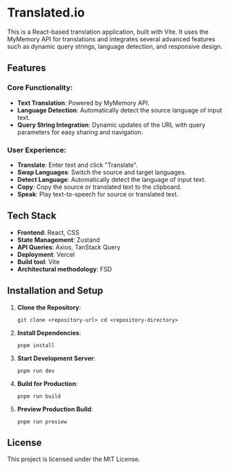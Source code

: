 # Translated.io

This is a React-based translation application, built with Vite. It uses the MyMemory API for translations and integrates several advanced features such as dynamic query strings, language detection, and responsive design.

## Features

### Core Functionality:
- **Text Translation**: Powered by MyMemory API.
- **Language Detection**: Automatically detect the source language of input text.
- **Query String Integration**: Dynamic updates of the URL with query parameters for easy sharing and navigation.

### User Experience:
- **Translate**: Enter text and click "Translate".
- **Swap Languages**: Switch the source and target languages.
- **Detect Language**: Automatically detect the language of input text.
- **Copy**: Copy the source or translated text to the clipboard.
- **Speak**: Play text-to-speech for source or translated text.

## Tech Stack
- **Frontend**: React, CSS
- **State Management**: Zustand
- **API Queries**: Axios, TanStack Query
- **Deployment**: Vercel
- **Build tool**: Vite
- **Architectural methodology**: FSD

## Installation and Setup

1. **Clone the Repository**:

    `git clone <repository-url> cd <repository-directory>`
    
2. **Install Dependencies**:
    
    `pnpm install`
    
3. **Start Development Server**:
    
    `pnpm run dev`
    
4. **Build for Production**:
    
    `pnpm run build`
    
5. **Preview Production Build**:
    
    `pnpm run preview`

## License
This project is licensed under the MIT License.